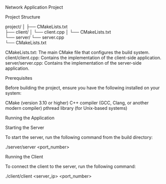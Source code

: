 
Network Application Project



Project Structure



project/
│
├── CMakeLists.txt          
├── client/
│   └── client.cpp 
│   └── CMakeLists.txt       
└── server/
    └── server.cpp              
    └── CMakeLists.txt

CMakeLists.txt: The main CMake file that configures the build system.
client/client.cpp: Contains the implementation of the client-side application.
server/server.cpp: Contains the implementation of the server-side application.



Prerequisites



Before building the project, ensure you have the following installed on your system:

CMake (version 3.10 or higher)
C++ compiler (GCC, Clang, or another modern compiler)
pthread library (for Unix-based systems)



Running the Application



Starting the Server

To start the server, run the following command from the build directory:

./server/server <port_number>

Running the Client

To connect the client to the server, run the following command:

./client/client <server_ip> <port_number>

